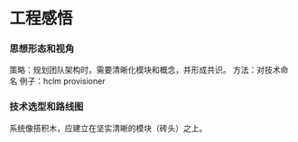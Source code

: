 # 工程感悟

### 思想形态和视角
策略：规划团队架构时，需要清晰化模块和概念，并形成共识。
方法：对技术命名
例子：hclm provisioner

### 技术选型和路线图
系统像搭积木，应建立在坚实清晰的模块（砖头）之上。
